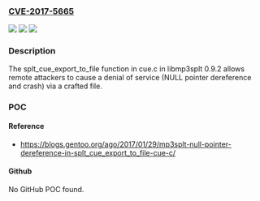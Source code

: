 ### [CVE-2017-5665](https://cve.mitre.org/cgi-bin/cvename.cgi?name=CVE-2017-5665)
![](https://img.shields.io/static/v1?label=Product&message=n%2Fa&color=blue)
![](https://img.shields.io/static/v1?label=Version&message=n%2Fa&color=blue)
![](https://img.shields.io/static/v1?label=Vulnerability&message=n%2Fa&color=brighgreen)

### Description

The splt_cue_export_to_file function in cue.c in libmp3splt 0.9.2 allows remote attackers to cause a denial of service (NULL pointer dereference and crash) via a crafted file.

### POC

#### Reference
- https://blogs.gentoo.org/ago/2017/01/29/mp3splt-null-pointer-dereference-in-splt_cue_export_to_file-cue-c/

#### Github
No GitHub POC found.

